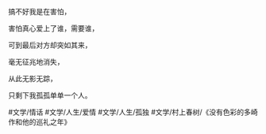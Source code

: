 搞不好我是在害怕，

害怕真心爱上了谁，需要谁，

可到最后对方却突如其来，

毫无征兆地消失，

从此无影无踪，

只剩下我孤孤单单一个人。

#文学/情话 #文学/人生/爱情 #文学/人生/孤独  #文学/村上春树/《没有色彩的多崎作和他的巡礼之年》 